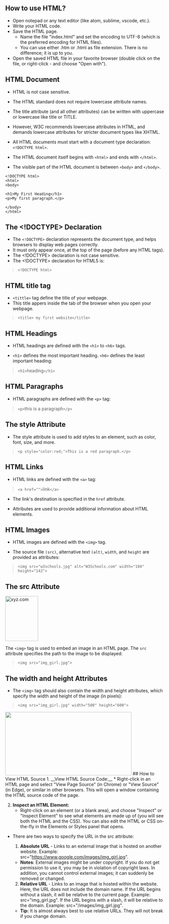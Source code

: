 ## How to use HTML?
* Open notepad or any text editor (like atom, sublime, vscode, etc.).
* Write your HTML code.
* Save the HTML page.
    * Name the file "index.html" and set the encoding to UTF-8 (which is the preferred encoding for HTML files).
    * You can use either .htm or .html as file extension. There is no difference; it is up to you.
* Open the saved HTML file in your favorite browser (double click on the file, or right-click - and choose "Open with"). 
## HTML Document
* HTML is not case sensitive.
* The HTML standard does not require lowercase attribute names.

* The title attribute (and all other attributes) can be written with uppercase or lowercase like title or TITLE.

* However, W3C recommends lowercase attributes in HTML, and demands lowercase attributes for stricter document types like XHTML.
* All HTML documents must start with a document type declaration: `<!DOCTYPE html>`.   
* The HTML document itself begins with `<html>` and ends with `</html>`.
* The visible part of the HTML document is between `<body>` and `</body>`.
```
<!DOCTYPE html>
<html>
<body>

<h1>My First Heading</h1>
<p>My first paragraph.</p>

</body>
</html>
```
## The <!DOCTYPE> Declaration
* The `<!DOCTYPE>` declaration represents the document type, and helps browsers to display web pages correctly.
* It must only appear once, at the top of the page (before any HTML tags).
* The <!DOCTYPE> declaration is not case sensitive.
* The <!DOCTYPE> declaration for HTML5 is:
> `<!DOCTYPE html>`
## HTML title tag
* `<tittle>` tag define the title of your webpage.
* This title appers inside the tab of the browser when you open your webpage.
>`<title> my first website</title>`
## HTML Headings
* HTML headings are defined with the `<h1>` to `<h6>` tags.

* `<h1>` defines the most important heading. `<h6>` defines the least important heading: 
>`<h1>`heading`</h1>`
## HTML Paragraphs
* HTML paragraphs are defined with the `<p>` tag:
>`<p>`this is a paragraph`</p>`
## The style Attribute
* The style attribute is used to add styles to an element, such as color, font, size, and more.

>`<p style="color:red;">This is a red paragraph.</p>`
## HTML Links
* HTML links are defined with the `<a>` tag:
>`<a href="">`link`</a>`
* The link's destination is specified in the `href` attribute. 

* Attributes are used to provide additional information about HTML elements.
## HTML Images
* HTML images are defined with the `<img>` tag.

* The source file `(src)`, alternative text `(alt)`, `width`, and `height` are provided as attributes:
>`<img src="w3schools.jpg" alt="W3Schools.com" width="104" height="142">`
## The src Attribute
<img src="xyz.jpg" alt="xyz.com" width="104" height="142">

The `<img>` tag is used to embed an image in an HTML page. The `src` attribute specifies the path to the image to be displayed:

>`<img src="img_girl.jpg">`
## The width and height Attributes
* The `<img>` tag should also contain the width and height attributes, which specify the width and height of the image (in pixels):

>`<img src="img_girl.jpg" width="500" height="600">`
<img src="img_girl.jpg" width="400" height="200">
## How to View HTML Source
1. __View HTML Source Code:__
    * Right-click in an HTML page and select "View Page Source" (in Chrome) or "View Source" (in Edge), or similar in other browsers. This will open a window containing the HTML source code of the page.

2. __Inspect an HTML Element:__
    * Right-click on an element (or a blank area), and choose "Inspect" or "Inspect Element" to see what elements are made up of (you will see both the HTML and the CSS). You can also edit the HTML or CSS on-the-fly in the Elements or Styles panel that opens.

* There are two ways to specify the URL in the src attribute:

    1. __Absolute URL__ - Links to an external image that is hosted on another website. Example: src="https://www.google.com/images/img_girl.jpg".

    * __Notes__: External images might be under copyright. If you do not get permission to use it, you may be in violation of copyright laws. In addition, you cannot control external images; it can suddenly be removed or changed.

    2. __Relative URL__ - Links to an image that is hosted within the website. Here, the URL does not include the domain name. If the URL begins without a slash, it will be relative to the current page. Example: src="img_girl.jpg". If the URL begins with a slash, it will be relative to the domain. Example: src="/images/img_girl.jpg".

    * __Tip:__ It is almost always best to use relative URLs. They will not break if you change domain.


